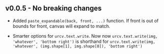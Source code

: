 ## v0.0.5 - No breaking changes

* Added `paste_expandable(back, front, ...)` function. If front is out of bounds for front, canvas will expand to match.

* Smarter options for `urcv.text.write`. Now now `urcv.text.write(img, 'whatever', 'bottom right')` is shorthand for `urcv.text.write(img, 'whatever', (img.shape[1], img.shape[0]), 'bottom right')`